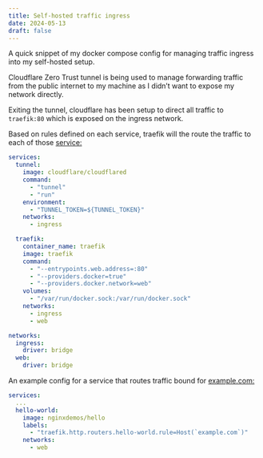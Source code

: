 ```yaml
---
title: Self-hosted traffic ingress
date: 2024-05-13
draft: false
---
```

A quick snippet of my docker compose config for managing traffic ingress into my self-hosted setup.

Cloudflare Zero Trust tunnel is being used to manage forwarding traffic from the public internet to my machine as I didn’t want to expose my network directly.

Exiting the tunnel, cloudflare has been setup to direct all traffic to `traefik:80` which is exposed on the ingress network.

Based on rules defined on each service, traefik will the route the traffic to each of those [service:](http://service.services)

```yaml
services:
  tunnel:
    image: cloudflare/cloudflared
    command:
      - "tunnel"
      - "run"
    environment:
      - "TUNNEL_TOKEN=${TUNNEL_TOKEN}"
    networks:
      - ingress

  traefik:
    container_name: traefik
    image: traefik
    command:
      - "--entrypoints.web.address=:80"
      - "--providers.docker=true"
      - "--providers.docker.network=web"
    volumes:
      - "/var/run/docker.sock:/var/run/docker.sock"
    networks:
      - ingress
      - web

networks:
  ingress:
    driver: bridge
  web:
    driver: bridge
```

An example config for a service that routes traffic bound for [example.com:](http://example.com.services)

```yaml
services:
  ...
  hello-world:
    image: nginxdemos/hello
    labels:
      - "traefik.http.routers.hello-world.rule=Host(`example.com`)"
    networks:
      - web
```